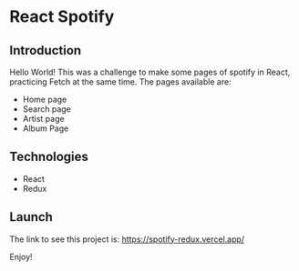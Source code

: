# React Spotify

## Introduction

Hello World! This was a challenge to make some pages of spotify in React, practicing Fetch at the same time. The pages available are:

- Home page
- Search page
- Artist page
- Album Page

## Technologies

- React
- Redux

## Launch

The link to see this project is: https://spotify-redux.vercel.app/

Enjoy!
